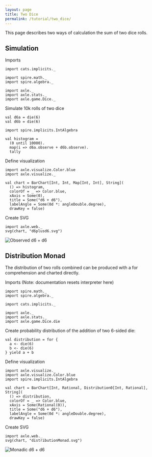 ```yaml
---
layout: page
title: Two Dice
permalink: /tutorial/two_dice/
---
```


This page describes two ways of calculation the sum of two dice rolls.

## Simulation

Imports

```tut:silent
import cats.implicits._

import spire.math._
import spire.algebra._

import axle._
import axle.stats._
import axle.game.Dice._
```

Simulate 10k rolls of two dice

```tut:book
val d6a = die(6)
val d6b = die(6)

import spire.implicits.IntAlgebra

val histogram =
  (0 until 10000).
  map(i => d6a.observe + d6b.observe).
  tally
```

Define visualization

```tut:silent
import axle.visualize.Color.blue
import axle.visualize._
```

```tut:book
val chart = BarChart[Int, Int, Map[Int, Int], String](
  () => histogram,
  colorOf = _ => Color.blue,
  xAxis = Some(0),
  title = Some("d6 + d6"),
  labelAngle = Some(0d *: angleDouble.degree),
  drawKey = false)
```

Create SVG

```tut:book
import axle.web._
svg(chart, "d6plusd6.svg")
```

![Observed d6 + d6](/tutorial/images/d6plusd6.svg)

## Distribution Monad

The distribution of two rolls combined can be produced with a for comprehension
and charted directly.

Imports (Note: documentation resets interpreter here)

```tut:silent:reset
import spire.math._
import spire.algebra._

import cats.implicits._

import axle._
import axle.stats._
import axle.game.Dice.die
```

Create probability distribution of the addition of two 6-sided die:

```tut:book
val distribution = for {
  a <- die(6)
  b <- die(6)
} yield a + b
```

Define visualization

```tut:silent
import axle.visualize._
import axle.visualize.Color.blue
import spire.implicits.IntAlgebra
```

```tut:book
val chart = BarChart[Int, Rational, Distribution0[Int, Rational], String](
  () => distribution,
  colorOf = _ => Color.blue,
  xAxis = Some(Rational(0)),
  title = Some("d6 + d6"),
  labelAngle = Some(0d *: angleDouble.degree),
  drawKey = false)
```

Create SVG

```tut:book
import axle.web._
svg(chart, "distributionMonad.svg")
```

![Monadic d6 + d6](/tutorial/images/distributionMonad.svg)
